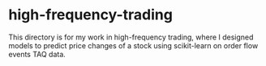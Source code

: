 # high-frequency-trading

This directory is for my work in high-frequency trading, where I designed models to predict price changes of a stock using scikit-learn on order flow events TAQ data.
